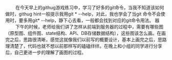 &nbsp;&nbsp;&nbsp;&nbsp;&nbsp;&nbsp;&nbsp;&nbsp;在今天早上的githug游戏练习中，学习了好多的git命令，当我不知道该如何做时，githug hint一般提示我用git * --help，对此，我也学会了当git 命令不会使用时，要多用git* --help，静下心去看，一般都会找到对应的git命令用法。
器
&nbsp;&nbsp;&nbsp;&nbsp;&nbsp;&nbsp;&nbsp;&nbsp;下午的时候，老师给我们讲了怎样从前端到服务器的过程中，需要有哪些图（原型图、组件图、state结构、API、DB存储数据结构），这些图该怎么画。在画完之后，思路很清晰，感觉这就像我们以前写的概要设计，基本上画完之后，思路理清楚了，代码也就不想以前那样写的磕磕绊绊。在晚上和小组的同学进行分享后，自己更进一步的理解了画图的过程。
